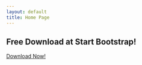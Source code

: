 ```yaml
---
layout: default
title: Home Page
---
```

<aside class="bg-dark">
	<div class="container text-center">
		<div class="call-to-action">
			<h2>Free Download at Start Bootstrap!</h2>
			<a href="/services.html" class="btn btn-default btn-xl wow tada">Download Now!</a>
		</div>
	</div>
</aside>
